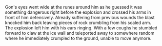 Gon's eyes went wide at the runes around him as he guessed it was something dangerous right before the explosion and crossed his arms in front of him defensively. Already suffering from previous wounds the blast knocked him back leaving pieces of rock crumbling from his scaled arm. The explosion left him with his ears ringing. With a few coughs he stumbled forward to claw at the ice wall and teleported away to somewhere random where he immediately crumpled to the ground, unable to move anymore.